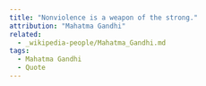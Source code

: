 ```yaml
---
title: "Nonviolence is a weapon of the strong."
attribution: "Mahatma Gandhi"
related:
  - _wikipedia-people/Mahatma_Gandhi.md
tags:
  - Mahatma Gandhi
  - Quote
---
```

